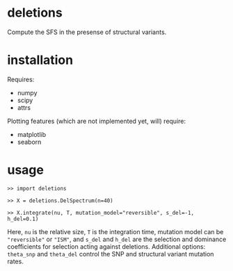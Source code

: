 # deletions
Compute the SFS in the presense of structural variants.

# installation
Requires:
 - numpy
 - scipy
 - attrs

Plotting features (which are not implemented yet, will) require:
 - matplotlib
 - seaborn

# usage
```
>> import deletions

>> X = deletions.DelSpectrum(n=40)

>> X.integrate(nu, T, mutation_model="reversible", s_del=-1, h_del=0.1)
```

Here, `nu` is the relative size, `T` is the integration time, mutation model can be `"reversible"` or `"ISM"`,
and `s_del` and `h_del` are the selection and dominance coefficients for selection acting against deletions.
Additional options: `theta_snp` and `theta_del` control the SNP and structural variant mutation rates.
